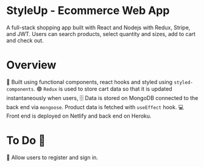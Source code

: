 # StyleUp - Ecommerce Web App 
A full-stack shopping app built with React and Nodejs with Redux, Stripe, and JWT. Users can search products, select quantity and sizes, add to cart and check out.



# Overview
🔨 Built using functional components, react hooks and styled using `styled-components`.
🟣 `Redux` is used to store cart data so that it is updated instantaneously when users,
🗄 Data is stored on MongoDB connected to the back end via `mongoose`. Product data is fetched with `useEffect` hook.
💻 Front end is deployed on Netlify and back end on Heroku.

# To Do 💭
👤 Allow users to register and sign in.